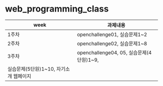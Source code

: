 # web_programming_class

|week|과제내용|
|------|----------------------------------------------------------------|
|1주차|openchallenge01, 실습문제1~2|
|2주차|openchallenge02, 실습문제1~8|
|3주차|openchallenge04, 05, 실습문제(4단원)1~9, 
                            실습문제(5단원)1~10, 자기소개 웹페이지|
